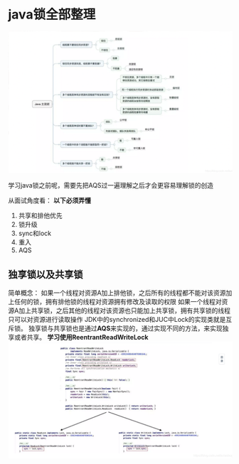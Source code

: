 # java锁全部整理

![锁按其特性分类归纳](2023-04-02-16-48-32.png)

学习java锁之前呢，需要先把AQS过一遍理解之后才会更容易理解锁的创造

从面试角度看： **以下必须弄懂**
1. 共享和排他优先
2. 锁升级
3. sync和lock
4. 重入
5. AQS

## 独享锁以及共享锁
简单概念：
如果一个线程对资源A加上排他锁，之后所有的线程都不能对该资源加上任何的锁，拥有排他锁的线程对资源拥有修改及读取的权限
如果一个线程对资源A加上共享锁，之后其他的线程对该资源也只能加上共享锁，拥有共享锁的线程只可以对资源进行读取操作
JDK中的synchronized和JUC中Lock的实现类就是互斥锁。
独享锁与共享锁也是通过**AQS**来实现的，通过实现不同的方法，来实现独享或者共享。
**学习使用ReentrantReadWriteLock**
![两把锁，read，write](2023-04-02-17-00-20.png)
